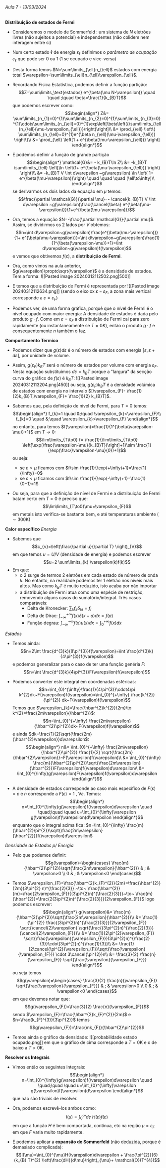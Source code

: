 ###### Aula 7 - 13/03/2024
**Distribuição de estados de Fermi**
- Consideremos o modelo de Sommerfeld : um sistema de $N$ eletrões livres (não sujeitos a potencial) e independentes (não colidem nem interagem entre si)
- Num certo estado $\ell$ de energia $\varepsilon_{\ell}$ definimos o *parâmetro de ocupação* $\varepsilon_{\ell}$ que pode ser 0 ou 1 (1 se ocupado e vice-versa)
- Desta forma temos $N=\sum\limits_{\ell}n_{\ell}$ estados com energia total $\varepsilon=\sum\limits_{\ell}n_{\ell}\varepsilon_{\ell}$.
- Recordando Física Estatística, podemos definir a função partição: $$Z=\sum\limits_\text{estados} e^{\beta(\mu N-\varepsilon)} \quad \quad ;\quad \beta=\frac{1}{k_{B}T}$$
que podemos escrever como:
$$\begin{align*}
Z&= \sum\limits_{n_{1}=0}^{1}\sum\limits_{n_{2}=0}^{1}\sum\limits_{n_{3}=0}^{1}\cdots\sum\limits_{n_{\ell}=0}^{1}\exp\left[\beta\left({\sum\limits_{\ell}n_{\ell}(\mu-\varepsilon_{\ell})}\right)\right]\\
&= \prod_{\ell} \left\{ \sum\limits_{n_{\ell}=0}^{1}e^{\beta n_{\ell}(\mu-\varepsilon_{\ell})} \right\}\\
&= \prod_{\ell} \left[1 + e^{\beta(\mu-\varepsilon_{\ell})} \right] 
\end{align*}$$
- E podemos definir a função de grande partição
$$\begin{align*}
\mathcal{G}&= - k_{B}T\ln Z\\
&= -k_{B}T \sum\limits_{\ell} \left[\ln \left(1+ e^{\beta(\mu-\varepsilon_{\ell})} \right) \right]\\
&= -k_{B}T V \int d\varepsilon ~g(\varepsilon) \ln \left( 1+ e^{\beta(\mu-\varepsilon)}\right) \quad \quad \quad (\ell\to\infty)\\
\end{align*}$$
se derivarmos os dois lados da equação em $\mu$ temos:
$$\frac{\partial \mathcal{G}}{\partial \mu}=- \cancel{k_{B}T} V \int d\varepsilon ~g(\varepsilon)\frac{\cancel{\beta} e^{\beta(\mu-\varepsilon)}}{1+e^{\beta(\mu-\varepsilon)}}$$
- Ora, temos a equação $N=-\frac{\partial \mathcal{G}}{\partial \mu}$. Assim, se dividirmos os 2 lados por $V$ obtemos:
$$n=\int d\varepsilon~g(\varepsilon)\frac{e^{\beta(\mu-\varepsilon)}}{1+ e^{\beta(\mu-\varepsilon)}}=\int d\varepsilon~g(\varepsilon)\frac{1}{1^{\beta(\varepsilon-\mu)}+1}=\int d\varepsilon~g(\varepsilon)f(\varepsilon)$$
e vemos que obtivemos $f(\varepsilon)$, a **distribuição de Fermi**.

- Ora, como vimos na aula anterior, $g(\varepsilon)\propto\sqrt{\varepsilon}$ é a densidade de estados. Tem a forma:
![[Pasted image 20240312112502.png|500]]

- E temos que a distribuição de Fermi é representada por
![[Pasted image 20240312112634.png]]
(sendo o eixo xx $\varepsilon-\varepsilon_{F}$, a zona mais vertical corresponde a $\varepsilon=\varepsilon_{F}$)

- Podemos ver, de uma forma gráfica, porquê que o nível de Fermi é o nível ocupado com maior energia: A densidade de estados é dada pelo produto $g\cdot f$. Como em $\varepsilon=\varepsilon_{F}$ a distribuição de Fermi cai para zero rapidamente (ou instantaneamente se $T=0K$), então o produto $g\cdot f$ e consequentemente $n$ também o faz.

**Comportamento Térmico**
- Podemos dizer que $g(\varepsilon)d\varepsilon$ é o número de estados com energia $[\varepsilon,\varepsilon+d\varepsilon]$, por unidade de volume.
- Assim, $g(\varepsilon_{F})k_{B}T$  será o número de estados por volume com energia $\varepsilon_{F}$. Nesta equação substituimos $d\varepsilon=k_{B}T$ porque a "largura" da secção curva do gráfico de $f(\varepsilon)$ é $k_{B}T$:
![[Pasted image 20240312113204.png|450]]
ou seja, $g(\varepsilon_{F})k_{B}T$ é a densidade volúmica de estados com energia no intervalo $[\varepsilon_{F}- \frac{1}{2}k_{B}T,\varepsilon_{F}+ \frac{1}{2} k_{B}T]$.

- Sabemos que, pela definição de nível de Fermi, para $T=0$ temos:
$$\begin{align*}
f_{k}=1 \quad &;\quad \varepsilon_{k}<\varepsilon_{F}\\
f_{k}=0 \quad &;\quad \varepsilon_{k}>\varepsilon_{F}
\end{align*}$$
no entanto, para temos $f(\varepsilon)=\frac{1}{1^{\beta(\varepsilon-\mu)}+1}$ em $T\to0$:
$$\lim\limits_{T\to0} f= \frac{1}{\lim\limits_{T\to0} \left[\exp(\frac{\varepsilon-\mu}{k_{B}T})\right]+1}\sim \frac{1}{\exp(\frac{\varepsilon-\mu}{0})+1}$$
ou seja: 
    - se $\varepsilon>\mu$ ficamos com $f\sim \frac{1}{\exp(+\infty)+1}=\frac{1}{\infty}=0$
    - se $\varepsilon<\mu$ ficamos com $f\sim \frac{1}{\exp(-\infty)+1}=\frac{1}{0+1}=1$ 

- Ou seja, para que a definição de nível de Fermi e a distribuição de Fermi batam certo em $T=0$ é preciso que:
$$\lim\limits_{T\to0}\mu=\varepsilon_{F}$$
em metais isto verifica-se bastante bem, e até temperaturas ambiente ($\sim300\text{K}$)

**Calor específico**
*Energia*
- Sabemos que
$$c_{v}=\left(\frac{\partial u}{\partial T} \right)_{V}$$
em que temos $u=U/V$ (densidade de energia) e podemos escrever
$$u=2 \sum\limits_{k} \varepsilon(k)f(k)$$
- Em que:
    - o $2$ surge de termos 2 eletrões em cada estado de número de onda $k$. No entanto, na realidade podemos ter 1 eletrão nos níveis mais altos. Mas como $k_{B}T$ é muito reduzido, isto acaba por não importar
    - a distribuição de Fermi atua como uma espécie de restrição, removendo alguns casos do sumatório/integral. Três casos comparáveis:
        - Delta de Kronecker: $\sum_{k} f_{k} \delta_{ki}=f_{i}$
        - Delta de Dirac: $\int_{-\infty}^{+\infty} f(x)\delta(x-a)dx=f(a)$
        - Função degrau: $\int_{-\infty}^{+\infty}f(x)u(x)dx=\int_{0}^{+\infty}f(x)dx$

*Estados*
- Temos ainda:
$$n=2\int \frac{d^{3}k}{8\pi^{3}}f(\varepsilon)=\int \frac{d^{3}k}{4\pi^{3}}f(\varepsilon)$$
e podemos generalizar para o caso de ter uma função genéria $F$: $$n=\int \frac{d^{3}k}{4\pi^{3}}F(\varepsilon)f(\varepsilon)$$
- Podemos converter este integral em coordenadas esféricas:
$$n=\int_{0}^{\infty}\frac{1}{4\pi^{3}}\cdot4\pi k^{2}dk~F(\varepsilon)f(\varepsilon)=\int_{0}^{+\infty} \frac{k^{2}}{\pi^{2}} dk~F(\varepsilon)f(\varepsilon)$$
Temos que $\varepsilon_{k}=\frac{\hbar^{2}k^{2}}{2m}\to k^{2}=\frac{2m\varepsilon}{\hbar^{2}}$: 
$$n=\int_{0}^{+\infty} \frac{2m\varepsilon}{\hbar^{2}\pi^{2}}dk~F(\varepsilon)f(\varepsilon)$$
 e ainda $dk=\frac{1}{2}\sqrt{\frac{2m}{\hbar^{2}\varepsilon}}d\varepsilon$:
$$\begin{align*}
n&= \int_{0}^{+\infty} \frac{2m\varepsilon}{\hbar^{2}\pi^{2}} \frac{1}{2} \sqrt{\frac{2m}{\hbar^{2}\varepsilon}}~F(\varepsilon)f(\varepsilon)\\
&= \int_{0}^{\infty} \frac{m}{\hbar^{2}\pi^{2}}\sqrt{\frac{2m\varepsilon}{\hbar^{2}}}F(\varepsilon)f(\varepsilon)d\varepsilon\\
&= \int_{0}^{\infty}g(\varepsilon)F(\varepsilon)f(\varepsilon)d\varepsilon
\end{align*}$$

- A densidade de estados corresponde ao caso mais específico de $F(\varepsilon)=\varepsilon$ e $n$ corresponde a $F(\varepsilon)=1~,~\forall\varepsilon$. Temos:
$$\begin{align*}
n=\int_{0}^{\infty}g(\varepsilon)f(\varepsilon)d\varepsilon \quad \quad;\quad \quad u=\int_{0}^{\infty}\varepsilon g(\varepsilon)f(\varepsilon)d\varepsilon
\end{align*}$$
enquanto que o integral acima fica: $n=\int_{0}^{\infty} \frac{m}{\hbar^{2}\pi^{2}}\sqrt{\frac{2m\varepsilon}{\hbar^{2}}}f(\varepsilon)d\varepsilon$

*Densidade de Estados p/ Energia*
- Pelo que podemos definir:
$$g(\varepsilon)=\begin{cases}
\frac{m}{\hbar^{2}\pi^{2}}\sqrt{\frac{2m\varepsilon}{\hbar^{2}}}  & ; & \varepsilon>0 \\
0 & ; & \varepsilon<0
\end{cases}$$
- Temos $\varepsilon_{F}=\frac{\hbar^{2}k_{F}^{2}}{2m}=\frac{\hbar^{2}}{2m}(3\pi^{2} n)^{\frac{2}{3}} ~\to~ \frac{\hbar^{2}}{m}=\frac{2\varepsilon_{F}}{(3\pi^{2}n)^{\frac{2}{3}}}~\to~ \frac{m}{\hbar^{2}}=\frac{2(3\pi^{2}n)^{\frac{2}{3}}}{2\varepsilon_{F}}$ logo podemos escrever:
$$\begin{align*}
g(\varepsilon)&= \frac{m}{\hbar^{2}\pi^{2}}\sqrt{\frac{2m\varepsilon}{\hbar^{2}}}\\
&= \frac{1}{\pi^{2}} \frac{(3\pi^{2}n)^{\frac{2}{3}}}{2\varepsilon_{F}} \sqrt{\cancel{2}\varepsilon} \sqrt{\frac{(3\pi^{2}n)^{\frac{2}{3}}}{\cancel{2}\varepsilon_{F}}}\\
&= \frac{1}{2\pi^{2}\varepsilon_{F}} \sqrt{\frac{\varepsilon}{\varepsilon_{F}}}(3\pi^{2}n)^{\frac{2}{3}}\cdot(3\pi^{2}n)^{\frac{1}{3}}\\
&= \frac{1}{2\cancel{\pi^{2}}\varepsilon_{F}}\sqrt{\frac{\varepsilon}{\varepsilon_{F}}} \cdot 3\cancel{\pi^{2}}n\\
&= \frac{3}{2} \frac{n}{\varepsilon_{F}} \sqrt{\frac{\varepsilon}{\varepsilon_{F}}}
\end{align*}$$
ou seja temos
$$g(\varepsilon)=\begin{cases}
\frac{3}{2} \frac{n}{\varepsilon_{F}} \sqrt{\frac{\varepsilon}{\varepsilon_{F}}}  & ; & \varepsilon>0 \\
0 & ; & \varepsilon<0
\end{cases}$$
em que devemos notar que:
$$g(\varepsilon_{F})=\frac{3}{2} \frac{n}{\varepsilon_{F}}$$
sendo $\varepsilon_{F}=\frac{\hbar^{2}k_{F}^{2}}{2m}$ e $n=\frac{k_{F}^{3}}{3\pi^{2}}$ temos
$$g(\varepsilon_{F})=\frac{mk_{F}}{\hbar^{2}\pi^{2}}$$

- Temos ainda o gráfico da densidade:
![[probabilidade estado ocupado.png]]
em que o gráfico de cima corresponde a $T=0\text{K}$ e o de baixo a $T>0\text{K}$.

**Resolver os Integrais**
- Vimos então os seguintes integrais:
$$\begin{align*}
n=\int_{0}^{\infty}g(\varepsilon)f(\varepsilon)d\varepsilon \quad \quad;\quad \quad u=\int_{0}^{\infty}\varepsilon g(\varepsilon)f(\varepsilon)d\varepsilon
\end{align*}$$
que não são triviais de resolver.

- Ora, podemos escrevê-los ambos como:
$$I(\mu)=\int_{0}^{\infty}d\varepsilon~H(\varepsilon)f(\varepsilon)$$
em que a função $H$ é bem comportada, contínua, etc na região $\mu=\varepsilon_{F}$ em que $F$ varia muito rapidamente.
- E podemos aplicar a **expansão de Sommerfeld** (não deduzida, porque é demasiado complicada):
$$I(\mu)=\int_{0}^{\mu}H(\varepsilon)d\varepsilon + \frac{\pi^{2}}{6} (k_{B} T)^{2} \left(\frac{dH}{d\mu}\right)_{\mu}+ \mathcal{O}(T^{4})$$